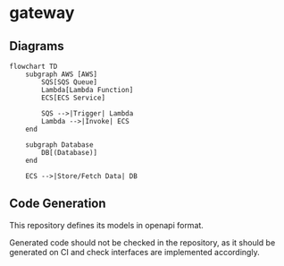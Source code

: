 # gateway


## Diagrams

```mermaid
flowchart TD
    subgraph AWS [AWS]
        SQS[SQS Queue]
        Lambda[Lambda Function]
        ECS[ECS Service]
        
        SQS -->|Trigger| Lambda
        Lambda -->|Invoke| ECS
    end
    
    subgraph Database
        DB[(Database)]
    end

    ECS -->|Store/Fetch Data| DB
```

## Code Generation

This repository defines its models in openapi format.

Generated code should not be checked in the repository, as it should be generated on CI and check interfaces are implemented accordingly.


